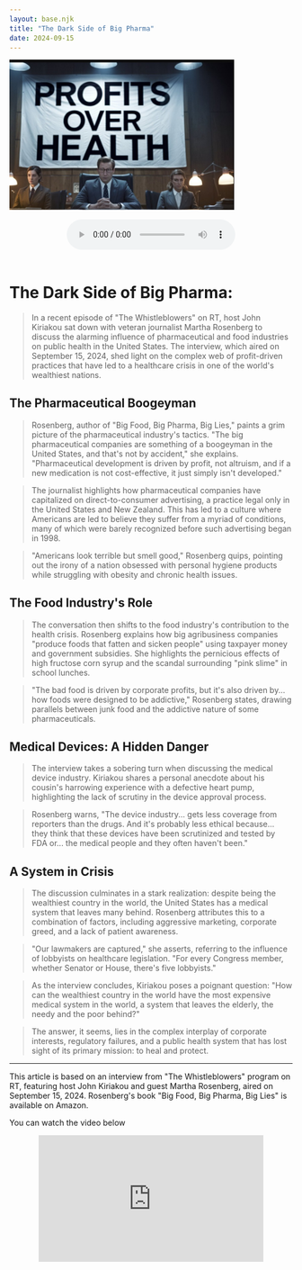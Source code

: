 ```yaml
---
layout: base.njk
title: "The Dark Side of Big Pharma"
date: 2024-09-15
---
```

<img src="/assets/images/big-pharma2.jpg" alt="Description of image" width="400" class="centered"><br>

<center><audio controls><source src="https://s3.eu-central-1.wasabisys.com/audio.com.audio/transcoding/96/12/1810247049281296-1810247049304289-1810247066748846.mp3?X-Amz-Content-Sha256=UNSIGNED-PAYLOAD&amp;X-Amz-Algorithm=AWS4-HMAC-SHA256&amp;X-Amz-Credential=W7IA3NSYSOQIKLY9DEVC%2F20240915%2Feu-central-1%2Fs3%2Faws4_request&amp;X-Amz-Date=20240915T074230Z&amp;X-Amz-SignedHeaders=host&amp;X-Amz-Expires=518400&amp;X-Amz-Signature=e00189e02c6a1584b390c76c0c23867fdfed576a3d7eef7908e0ed5cfa10c75f" type="audio/mpeg">Your browser does not support the audio element.</audio></center></br>

# The Dark Side of Big Pharma:

> In a recent episode of "The Whistleblowers" on RT, host John Kiriakou sat down with veteran journalist Martha Rosenberg to discuss the alarming influence of pharmaceutical and food industries on public health in the United States. The interview, which aired on September 15, 2024, shed light on the complex web of profit-driven practices that have led to a healthcare crisis in one of the world's wealthiest nations.

## The Pharmaceutical Boogeyman

> Rosenberg, author of "Big Food, Big Pharma, Big Lies," paints a grim picture of the pharmaceutical industry's tactics. "The big pharmaceutical companies are something of a boogeyman in the United States, and that's not by accident," she explains. "Pharmaceutical development is driven by profit, not altruism, and if a new medication is not cost-effective, it just simply isn't developed."

> The journalist highlights how pharmaceutical companies have capitalized on direct-to-consumer advertising, a practice legal only in the United States and New Zealand. This has led to a culture where Americans are led to believe they suffer from a myriad of conditions, many of which were barely recognized before such advertising began in 1998.

> "Americans look terrible but smell good," Rosenberg quips, pointing out the irony of a nation obsessed with personal hygiene products while struggling with obesity and chronic health issues.

## The Food Industry's Role

> The conversation then shifts to the food industry's contribution to the health crisis. Rosenberg explains how big agribusiness companies "produce foods that fatten and sicken people" using taxpayer money and government subsidies. She highlights the pernicious effects of high fructose corn syrup and the scandal surrounding "pink slime" in school lunches.

> "The bad food is driven by corporate profits, but it's also driven by... how foods were designed to be addictive," Rosenberg states, drawing parallels between junk food and the addictive nature of some pharmaceuticals.

## Medical Devices: A Hidden Danger

> The interview takes a sobering turn when discussing the medical device industry. Kiriakou shares a personal anecdote about his cousin's harrowing experience with a defective heart pump, highlighting the lack of scrutiny in the device approval process.

> Rosenberg warns, "The device industry... gets less coverage from reporters than the drugs. And it's probably less ethical because... they think that these devices have been scrutinized and tested by FDA or... the medical people and they often haven't been."

## A System in Crisis

> The discussion culminates in a stark realization: despite being the wealthiest country in the world, the United States has a medical system that leaves many behind. Rosenberg attributes this to a combination of factors, including aggressive marketing, corporate greed, and a lack of patient awareness.

> "Our lawmakers are captured," she asserts, referring to the influence of lobbyists on healthcare legislation. "For every Congress member, whether Senator or House, there's five lobbyists."

> As the interview concludes, Kiriakou poses a poignant question: "How can the wealthiest country in the world have the most expensive medical system in the world, a system that leaves the elderly, the needy and the poor behind?"

> The answer, it seems, lies in the complex interplay of corporate interests, regulatory failures, and a public health system that has lost sight of its primary mission: to heal and protect.

---

This article is based on an interview from "The Whistleblowers" program on RT, featuring host John Kiriakou and guest Martha Rosenberg, aired on September 15, 2024. Rosenberg's book "Big Food, Big Pharma, Big Lies" is available on Amazon.

You can watch the video below
<center>
<iframe class="rumble" width="400" height="225" src="https://rumble.com/embed/v5cly6t/?pub=ne6g1" frameborder="0" allowfullscreen></iframe>
</center>




